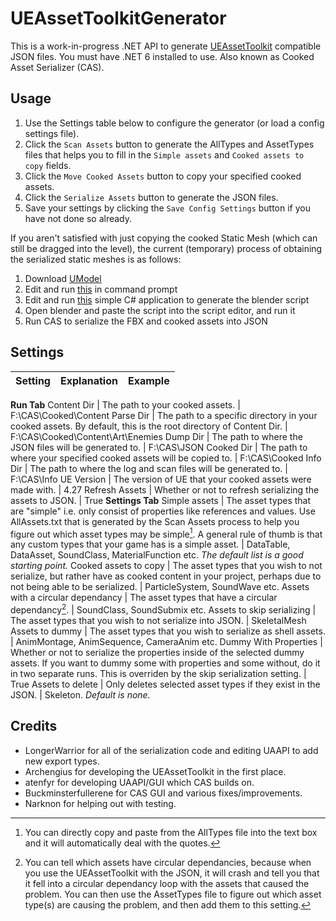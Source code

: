 # UEAssetToolkitGenerator 
This is a work-in-progress .NET API to generate [UEAssetToolkit](https://github.com/Archengius/UEAssetToolkit) compatible JSON files. You must have .NET 6 installed to use. Also known as Cooked Asset Serializer (CAS).

## Usage
1. Use the Settings table below to configure the generator (or load a config settings file).
2. Click the `Scan Assets` button to generate the AllTypes and AssetTypes files that helps you to fill in the `Simple assets` and `Cooked assets to copy` fields.
3. Click the `Move Cooked Assets` button to copy your specified cooked assets.
4. Click the `Serialize Assets` button to generate the JSON files.
5. Save your settings by clicking the `Save Config Settings` button if you have not done so already.

If you aren't satisfied with just copying the cooked Static Mesh (which can still be dragged into the level), the current (temporary) process of obtaining the serialized static meshes is as follows:
1. Download [UModel](https://www.gildor.org/en/projects/umodel)
2. Edit and run [this](https://gist.github.com/Buckminsterfullerene02/a9c9a19ddb573fcff78b2e31586383ad) in command prompt 
3. Edit and run [this](https://gist.github.com/Buckminsterfullerene02/a4a0e62066d09a17315a5191b4e41186) simple C# application to generate the blender script
4. Open blender and paste the script into the script editor, and run it
5. Run CAS to serialize the FBX and cooked assets into JSON

## Settings
Setting | Explanation | Example
------- | ----------- | -------
**Run Tab**
Content Dir | The path to your cooked assets. | F:\CAS\Cooked\Content
Parse Dir | The path to a specific directory in your cooked assets. By default, this is the root directory of Content Dir. | F:\CAS\Cooked\Content\Art\Enemies
Dump Dir | The path to where the JSON files will be generated to. | F:\CAS\JSON
Cooked Dir | The path to where your specified cooked assets will be copied to. | F:\CAS\Cooked
Info Dir | The path to where the log and scan files will be generated to. | F:\CAS\Info
UE Version | The version of UE that your cooked assets were made with. | 4.27
Refresh Assets | Whether or not to refresh serializing the assets to JSON. | True
**Settings Tab**
Simple assets | The asset types that are "simple" i.e. only consist of properties like references and values. Use AllAssets.txt that is generated by the Scan Assets process to help you figure out which asset types may be simple[^1]. A general rule of thumb is that any custom types that your game has is a simple asset. | DataTable, DataAsset, SoundClass, MaterialFunction etc. *The default list is a good starting point.*
Cooked assets to copy | The asset types that you wish to not serialize, but rather have as cooked content in your project, perhaps due to not being able to be serialized. | ParticleSystem, SoundWave etc.
Assets with a circular dependancy | The asset types that have a circular dependancy[^2]. | SoundClass, SoundSubmix etc.
Assets to skip serializing | The asset types that you wish to not serialize into JSON. | SkeletalMesh
Assets to dummy | The asset types that you wish to serialize as shell assets. | AnimMontage, AnimSequence, CameraAnim etc.
Dummy With Properties | Whether or not to serialize the properties inside of the selected dummy assets. If you want to dummy some with properties and some without, do it in two separate runs. This is overriden by the skip serialization setting. | True
Assets to delete | Only deletes selected asset types if they exist in the JSON. | Skeleton. *Default is none.*

[^1]: You can directly copy and paste from the AllTypes file into the text box and it will automatically deal with the quotes.
[^2]: You can tell which assets have circular dependancies, because when you use the UEAssetToolkit with the JSON, it will crash and tell you that it fell into a circular dependancy loop with the assets that caused the problem. You can then use the AssetTypes file to figure out which asset type(s) are causing the problem, and then add them to this setting.

## Credits
- LongerWarrior for all of the serialization code and editing UAAPI to add new export types. 
- Archengius for developing the UEAssetToolkit in the first place.
- atenfyr for developing UAAPI/GUI which CAS builds on.
- Buckminsterfullerene for CAS GUI and various fixes/improvements.
- Narknon for helping out with testing. 